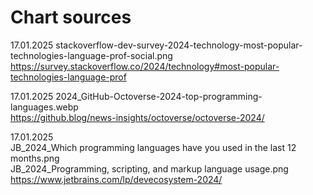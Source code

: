# Chart sources                    
17.01.2025 stackoverflow-dev-survey-2024-technology-most-popular-technologies-language-prof-social.png                  
https://survey.stackoverflow.co/2024/technology#most-popular-technologies-language-prof                      

17.01.2025 2024_GitHub-Octoverse-2024-top-programming-languages.webp               
https://github.blog/news-insights/octoverse/octoverse-2024/

17.01.2025        
JB_2024_Which programming languages have you used in the last 12 months.png                 
JB_2024_Programming, scripting, and markup language usage.png                   
https://www.jetbrains.com/lp/devecosystem-2024/                             



